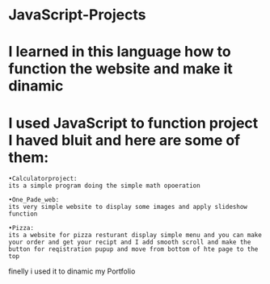# JavaScript-Projects
# I learned in this language how to function the website and make it dinamic
# I used JavaScript to function project I haved bluit and here are some of them:
    •Calculatorproject: 
    its a simple program doing the simple math opoeration 
    
    •One_Pade_web: 
    its very simple website to display some images and apply slideshow function
    
    •Pizza: 
    its a website for pizza resturant display simple menu and you can make your order and get your recipt and I add smooth scroll and make the button for reqistration pupup and move from bottom of hte page to the top
finelly i used it to dinamic my Portfolio
